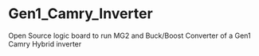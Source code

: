 # Gen1_Camry_Inverter
Open Source logic board to run MG2 and Buck/Boost Converter of a Gen1 Camry Hybrid inverter
